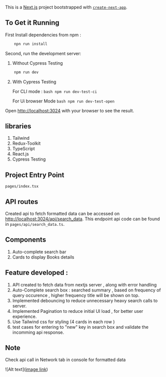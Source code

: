 This is a [Next.js](https://nextjs.org/) project bootstrapped with [`create-next-app`](https://github.com/vercel/next.js/tree/canary/packages/create-next-app).


## To Get it Running

First Install dependencies from npm :
```bash
    npn run install
```
Second, run the development server:

1) Without Cypress Testing
```bash
    npm run dev
```
2) With Cypress Testing

    For CLI mode : 
        ```bash
        npm run dev-test-ci
        ```

    For Ui browser Mode
        ```bash
        npm run dev-test-open
        ```


Open [http://localhost:3024](http://localhost:3024) with your browser to see the result.


## libraries 

1) Tailwind
2) Redux-Toolkit
3) TypeScript
4) React.js
5) Cypress Testing

## Project Entry Point 

    pages/index.tsx

## API routes 
Created api to fetch formatted data can be accessed on [http://localhost:3024/api/search_data](http://localhost:3024/api/search_data). This endpoint api code can be found in `pages/api/search_data.ts`.

## Components 
1) Auto-complete search bar 
2) Cards to display Books details  


## Feature developed :

1) API created to fetch data from nextjs server , along with error handling
2) Auto-Complete search box  : searched summary , based on frequency of query occurence , higher frequency title will be shown on top.
3) Implemented debouncing to reduce unnecessary heavy search calls to server.
4) Implemented Pagination to reduce initial UI load , for better user experience. 
5) Use Tailwind css for styling (4 cards in each row )
6) test cases for entering to "new" key in search box and validate the incomming api response. 



## Note
Check api call in Network tab in console for formatted data

![Alt text]([image link](https://github.com/kalpitzz/e6Data/blob/42c2296b2f3d77cc6a54c271bc585ddac5e9e08a/public/s1.png))

